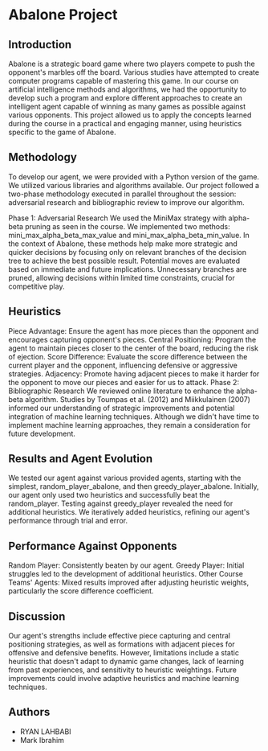 # Abalone Project #


## Introduction ##
Abalone is a strategic board game where two players compete to push the opponent's marbles off the board. Various studies have attempted to create computer programs capable of mastering this game. In our course on artificial intelligence methods and algorithms, we had the opportunity to develop such a program and explore different approaches to create an intelligent agent capable of winning as many games as possible against various opponents. This project allowed us to apply the concepts learned during the course in a practical and engaging manner, using heuristics specific to the game of Abalone.

## Methodology ##
To develop our agent, we were provided with a Python version of the game. We utilized various libraries and algorithms available. Our project followed a two-phase methodology executed in parallel throughout the session: adversarial research and bibliographic review to improve our algorithm.

Phase 1: Adversarial Research
We used the MiniMax strategy with alpha-beta pruning as seen in the course. We implemented two methods: mini_max_alpha_beta_max_value and mini_max_alpha_beta_min_value. In the context of Abalone, these methods help make more strategic and quicker decisions by focusing only on relevant branches of the decision tree to achieve the best possible result. Potential moves are evaluated based on immediate and future implications. Unnecessary branches are pruned, allowing decisions within limited time constraints, crucial for competitive play.

## Heuristics ##
Piece Advantage: Ensure the agent has more pieces than the opponent and encourages capturing opponent's pieces.
Central Positioning: Program the agent to maintain pieces closer to the center of the board, reducing the risk of ejection.
Score Difference: Evaluate the score difference between the current player and the opponent, influencing defensive or aggressive strategies.
Adjacency: Promote having adjacent pieces to make it harder for the opponent to move our pieces and easier for us to attack.
Phase 2: Bibliographic Research
We reviewed online literature to enhance the alpha-beta algorithm. Studies by Toumpas et al. (2012) and Miikkulainen (2007) informed our understanding of strategic improvements and potential integration of machine learning techniques. Although we didn't have time to implement machine learning approaches, they remain a consideration for future development.

## Results and Agent Evolution ##
We tested our agent against various provided agents, starting with the simplest, random_player_abalone, and then greedy_player_abalone. Initially, our agent only used two heuristics and successfully beat the random_player. Testing against greedy_player revealed the need for additional heuristics. We iteratively added heuristics, refining our agent's performance through trial and error.

## Performance Against Opponents ##
Random Player: Consistently beaten by our agent.
Greedy Player: Initial struggles led to the development of additional heuristics.
Other Course Teams' Agents: Mixed results improved after adjusting heuristic weights, particularly the score difference coefficient.

## Discussion ##
Our agent's strengths include effective piece capturing and central positioning strategies, as well as formations with adjacent pieces for offensive and defensive benefits. However, limitations include a static heuristic that doesn't adapt to dynamic game changes, lack of learning from past experiences, and sensitivity to heuristic weightings. Future improvements could involve adaptive heuristics and machine learning techniques.

## Authors

- RYAN LAHBABI
- Mark Ibrahim

